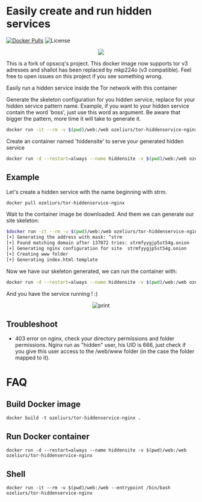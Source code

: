 # Easily create and run hidden services 
[![Docker Pulls](https://img.shields.io/docker/pulls/ozeliurs/tor-hiddenservice-nginx.svg?style=plastic)](https://hub.docker.com/r/ozeliurs/tor-hiddenservice-nginx/)
![License](https://img.shields.io/badge/License-GPL-blue.svg?style=plastic)

<p align="center">
  <a href="https://sonarqube.ozeliurs.com/dashboard?id=docker-tor-hiddenservice-nginx">
    <img src="https://sonarqube.ozeliurs.com/api/project_badges/quality_gate?project=docker-tor-hiddenservice-nginx&token=fafab838944b408774e000f0c2e7f6176916a3a8"> 
  </a>
</p>

This is a fork of opsxcq's project. This docker image now supports tor v3
adresses and shallot has been replaced by mkp224o (v3 compatible).
Feel free to open issues on this project if you see something wrong.

Easily run a hidden service inside the Tor network with this container

Generate the skeleton configuration for you hidden service, replace <pattern>
for your hidden service pattern name. Example, if you want to your hidden
service contain the word 'boss', just use this word as argument. Be aware that 
bigger the pattern, more time it will take to generate it.

```sh
docker run -it --rm -v $(pwd)/web:/web ozeliurs/tor-hiddenservice-nginx generate <pattern>
```

Create an container named 'hiddensite' to serve your generated hidden service

```sh
docker run -d --restart=always --name hiddensite -v $(pwd)/web:/web ozeliurs/tor-hiddenservice-nginx 
```

## Example

Let's create a hidden service with the name beginning with strm.

```sh
docker pull ozeliurs/tor-hiddenservice-nginx
```

Wait to the container image be downloaded. And them we can generate our site
skeleton:

```sh
$docker run -it --rm -v $(pwd)/web:/web ozeliurs/tor-hiddenservice-nginx generate strm
[+] Generating the address with mask: ^strm
[+] Found matching domain after 137072 tries: strmfyygjp5st54g.onion
[+] Generating nginx configuration for site  strmfyygjp5st54g.onion
[+] Creating www folder
[+] Generating index.html template
```

Now we have our skeleton generated, we can run the container with:

```sh
docker run -d --restart=always --name hiddensite -v $(pwd)/web:/web ozeliurs/tor-hiddenservice-nginx
```

And you have the service running ! :)

<p align="center">
  <img src="https://github.com/opsxcq/docker-tor-hiddenservice-nginx/raw/master/print.png" alt="print"/>
  </p>

## Troubleshoot 

 - 403 error on nginx, check your directory permissions and folder permissions.
   Nginx run as "hidden" user, his UID is 666, just check if you give this user
   access to the /web/www folder (in the case the folder mapped to it).
   
# FAQ

## Build Docker image

```
docker build -t ozeliurs/tor-hiddenservice-nginx .
```

## Run Docker container

```
docker run -d --restart=always --name hiddensite -v $(pwd)/web:/web ozeliurs/tor-hiddenservice-nginx 

```
## Shell

```
docker run -it --rm -v $(pwd)/web:/web --entrypoint /bin/bash ozeliurs/tor-hiddenservice-nginx
```
